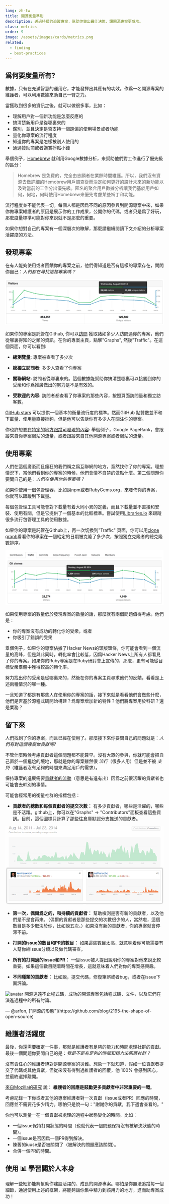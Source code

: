 ```yaml
---
lang: zh-tw
title: 開源衡量準則
description: 透過持續的追蹤專案，幫助你做出最佳決策，讓開源專案更成功。
class: metrics
order: 9
image: /assets/images/cards/metrics.png
related:
  - finding
  - best-practices
---
```


## 爲何要度量所有?

數據，只有在充滿智慧的運用它，才能發揮出其應有的功效。作爲一名開源專案的維護者，可以利用數據來助自己一臂之力。

當獲取到很多的資訊之後，就可以做很多事，比如：

* 理解用戶對一個新功能是怎麼反應的
* 搞清楚新用戶是從哪裏來的
* 鑑別，並且決定是否支持一個跑偏的使用場景或者功能
* 量化你專案的流行程度
* 知道你的專案是怎樣被別人使用的
* 通過贊助商或者讚賞掙點小錢

舉個例子，[Homebrew](https://github.com/Homebrew/brew/blob/bbed7246bc5c5b7acb8c1d427d10b43e090dfd39/docs/Analytics.md) 就利用Google數據分析，來幫助他們對工作進行了優先級的區分：

> Homebrew 是免費的，完全由志願者在業餘時間維護。所以，我們沒有資源去做詳細的Hemobrew用戶調查從而決定如何更好的設計未來的新功能以及對當前的工作分出優先級。匿名的聚合用戶數據分析讓我們基於用戶如何，何地，何時使用Homebrew來優先考慮某些補丁和功能。

流行程度並不能代表一切。每個人都是因爲不同的原因參與到開源專案中來，如果你做專案維護者的原因是展示你的工作成果，公開你的代碼，或者只是爲了好玩，那麼度量標準可能對你來說就不是那麼的重要。

如果你想對自己的專案有一個深層次的瞭解，那麼請繼續閱讀下文介紹的分析專案活躍度的方法。

## 發現專案

在有人能夠使用或者回饋你的專案之前，他們得知道是否有這樣的專案存在，問問你自己：_人們都在尋找這樣專案嗎？_

![traffic graph](/assets/images/metrics/repo_traffic_graphs_tooltip.png)

如果你的專案是託管在Github, 你可以[訪問](https://help.github.com/articles/about-repository-graphs/#traffic) 獲取諸如多少人訪問過你的專案，他們從哪裏得知的之類的資訊。在你的專案主頁，點擊"Graphs", 然後"Traffic"。在這個頁面，你可以看到:

* **總瀏覽量:** 專案被查看了多少次

* **總獨立訪問者:** 多少人查看了你專案

* **關聯網站:** 訪問者從哪裏來的。這個數據能幫助你搞清楚哪裏可以接觸到你的受衆和你爲推廣做出的努力是不是有效的。

* **受歡迎的內容:** 訪問者都查看了你專案的那些內容，按照頁面訪問量和獨立訪客數。

[GitHub stars](https://help.github.com/articles/about-stars/) 可以提供一個基本的衡量流行度的標準。然而GitHub 點贊數並不和下載量、使用量直接掛鉤，但是他可以告訴你有多少人在關注你的專案。

你也許想要[在特定的地方跟蹤可發現的內容](https://opensource.com/business/16/6/pirate-metrics): 舉個例子，Google PageRank，會跟蹤來自你專案網站的流量，或者跟蹤來自其他開源專案或者網站的流量。

## 使用專案

人們在這個廣袤而且瘋狂的我們稱之爲互聯網的地方，竟然找你了你的專案。理想情況下，當他們看到你的專案的時候，他們會情不自禁的做點什麼。第二個問題你要問自己的是：_人們在使用你的專案嗎？_

如果你使用一個包管理器，比如說npm或者RubyGems.org，來發佈你的專案，你就可以跟蹤到下載量。

每個包管理工具可能會對下載量有着大同小異的定義，而且下載量並不直接和安裝、使用有關，但是它提供了一個基本的比較標準。嘗試使用[Libraries.io](https://libraries.io/) 來跟蹤很多流行包管理工具的使用數據。

如果你的專案是託管在Github上，再一次切換到"Traffic" 頁面，你可以用[clone graph](https://github.com/blog/1873-clone-graphs)看看你的專案在一個給定的日期被克隆了多少次，按照獨立克隆者的總克隆數排序。

![clone graph](/assets/images/metrics/clone_graph.png)

如果使用專案的數量低於發現專案的數量的話，那麼就有兩個問題值得考慮。他們是：

* 你的專案沒有成功的轉化你的受衆，或者
* 你吸引了錯誤的受衆

舉個例子，如果你的專案佔據了Hacker News的頭版頭條，你可能會看到一個流量的高峰，但是與此同時，轉化率會比較低，因爲Hacker News上所有人都看見了你的專案。如果你的Ruby專案是在Ruby研討會上宣傳的，那麼，更有可能從目標受衆羣體中獲得較高的轉化率。

努力找出你的受衆是從哪裏來的，然後在你的專案主頁尋求他們的反饋，看看是上述兩種情況的哪一種。

一旦知道了都是有那些人在使用你的專案的話，接下來就是看看他們會做些什麼，他們是否基於源程式碼開始構建？爲專案增加新的特性？他們將專案用於科研？還是業務？

## 留下來

人們找到了你的專案，而且已經在使用了。那麼接下來你要問自己的問題就是：_人們有對這個專案做貢獻嗎?_

不管什麼時候考慮貢獻者這個問題都不能算早。沒有大眾的參與，你就可能會把自己置於一個尷尬的境地，那就是你的專案雖然很 _流行_（很多人用）但是並不被 _支持_（維護者沒有足夠的時間來滿足用戶的需求）。

保持專案的進展需要[貢獻者的流動](http://blog.abigailcabunoc.com/increasing-developer-engagement-at-mozilla-science-learning-advocacy#contributor-pathways_2)（意思是有進有出）因爲之前很活躍的貢獻者也可能會去幹別的事情。

可能會經常用的衡量社群的指標包括：

* **貢獻者的總數和每個貢獻者的提交次數：** 有多少貢獻者，哪些是活躍的，哪些是不活躍。github上，你可以在"Graphs" -> "Contributors"面板查看這些資訊。目前，這個圖標只計算了那些往倉庫默認分支推送的貢獻者。

![contributor graph](/assets/images/metrics/repo_contributors_specific_graph.png)

* **第一次，偶爾爲之的，和持續的貢獻者：** 幫助檢測是否有新的貢獻者，以及他們是不是會再來。（偶爾的貢獻者是那些提交的次數很少的人，當然啦，這個數目是多少取決於你，比如說五次。）如果沒有新的貢獻者，你的專案就會停滯不前。

* **打開的issue的數目和PR的數目：** 如果這些數目太高，就意味着你可能需要有人幫你給issue分類以及做代碼審查。

* **所有的打開過的issue和PR：** 一個issue被人提出說明你的專案對他來說比較重要。如果這個數目隨着時間在增長，這就意味着人們對你的專案感興趣。

* **不同種類的貢獻者：** 比如說，提交代碼，修復筆誤或者bug，或者在issue下面評論。

<aside markdown="1" class="pquote">
  <img src="https://avatars.githubusercontent.com/arfon?s=180" class="pquote-avatar" alt="avatar">
開源遠遠不止程式碼，成功的開源專案包括程式碼、文件，以及它們在演進過程中的所有討論。
  <p markdown="1" class="pquote-credit">
— @arfon, ["開源的形態"](https://github.com/blog/2195-the-shape-of-open-source)
</p>
</aside>

## 維護者活躍度

最後，你還需要確定一件事，那就是維護者有足夠的能力和時間處理社群的貢獻。最後一個問題你要問自己的是：_我是不是有足夠的時間和精力來回應社群？_

沒有責任心的維護者絕對是開源專案的災難。想象一下就知道，假如一位貢獻者提交了代碼或其他貢獻，但從來沒有得到過維護者的回覆，他 100% 會感到灰心，並最終選擇離開。

[來自Mozilla的研究](https://docs.google.com/presentation/d/1hsJLv1ieSqtXBzd5YZusY-mB8e1VJzaeOmh8Q4VeMio/edit#slide=id.g43d857af8_0177) 說： **維護者的回應是鼓勵更多貢獻者中非常重要的一環**。

考慮記錄一下你或者其他的專案維護者對一次貢獻（issue或者PR）回應的時間，回應並不需要花多少精力。哪怕只是說一句："謝謝你的貢獻，我下週會查看的。"

你也可以測量一在一個貢獻被處理的過程中狀態變化的時間。比如：

* 一個issue保持打開狀態的時間（也就代表一個問題保持沒有被解決狀態的時間）。
* 一個issue是否因爲一個PR得到解決。
* 陳舊的iuuse是否被關閉了（被解決的問題應該關閉）。
* 合併一個PR的時間。

## 使用 📊 學習關於人本身

理解一些細節能夠幫助你建設活躍的、成長的開源專案。哪怕是你無法追蹤每一個細節，通過使用上述的框架，將能夠讓你集中精力到該用力的地方，進而助專案成功！
